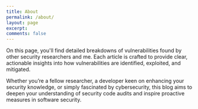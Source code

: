 ```yaml
---
title: About
permalink: /about/
layout: page
excerpt:
comments: false
---
```


On this page, you'll find detailed breakdowns of vulnerabilities found by other security researchers and me. Each article is crafted to provide clear, actionable insights into how vulnerabilities are identified, exploited, and mitigated.

Whether you’re a fellow researcher, a developer keen on enhancing your security knowledge, or simply fascinated by cybersecurity, this blog aims to deepen your understanding of security code audits and inspire proactive measures in software security.